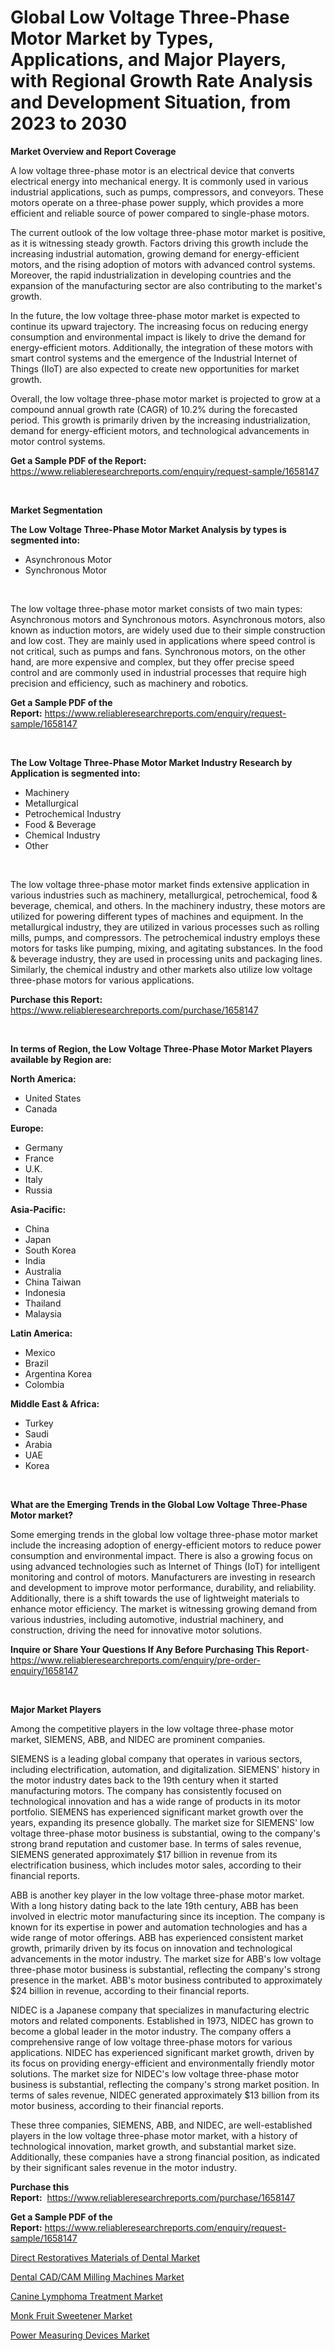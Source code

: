 <p><h1>Global Low Voltage Three-Phase Motor Market by Types, Applications, and Major Players, with Regional Growth Rate Analysis and Development Situation, from 2023 to 2030</h1></p><p><strong>Market Overview and Report Coverage</strong></p>
<p><p>A low voltage three-phase motor is an electrical device that converts electrical energy into mechanical energy. It is commonly used in various industrial applications, such as pumps, compressors, and conveyors. These motors operate on a three-phase power supply, which provides a more efficient and reliable source of power compared to single-phase motors.</p><p>The current outlook of the low voltage three-phase motor market is positive, as it is witnessing steady growth. Factors driving this growth include the increasing industrial automation, growing demand for energy-efficient motors, and the rising adoption of motors with advanced control systems. Moreover, the rapid industrialization in developing countries and the expansion of the manufacturing sector are also contributing to the market's growth.</p><p>In the future, the low voltage three-phase motor market is expected to continue its upward trajectory. The increasing focus on reducing energy consumption and environmental impact is likely to drive the demand for energy-efficient motors. Additionally, the integration of these motors with smart control systems and the emergence of the Industrial Internet of Things (IIoT) are also expected to create new opportunities for market growth.</p><p>Overall, the low voltage three-phase motor market is projected to grow at a compound annual growth rate (CAGR) of 10.2% during the forecasted period. This growth is primarily driven by the increasing industrialization, demand for energy-efficient motors, and technological advancements in motor control systems.</p></p>
<p><strong>Get a Sample PDF of the Report:</strong> <a href="https://www.reliableresearchreports.com/enquiry/request-sample/1658147">https://www.reliableresearchreports.com/enquiry/request-sample/1658147</a></p>
<p>&nbsp;</p>
<p><strong>Market Segmentation</strong></p>
<p><strong>The Low Voltage Three-Phase Motor Market Analysis by types is segmented into:</strong></p>
<p><ul><li>Asynchronous Motor</li><li>Synchronous Motor</li></ul></p>
<p>&nbsp;</p>
<p><p>The low voltage three-phase motor market consists of two main types: Asynchronous motors and Synchronous motors. Asynchronous motors, also known as induction motors, are widely used due to their simple construction and low cost. They are mainly used in applications where speed control is not critical, such as pumps and fans. Synchronous motors, on the other hand, are more expensive and complex, but they offer precise speed control and are commonly used in industrial processes that require high precision and efficiency, such as machinery and robotics.</p></p>
<p><strong>Get a Sample PDF of the Report:</strong>&nbsp;<a href="https://www.reliableresearchreports.com/enquiry/request-sample/1658147">https://www.reliableresearchreports.com/enquiry/request-sample/1658147</a></p>
<p>&nbsp;</p>
<p><strong>The Low Voltage Three-Phase Motor Market Industry Research by Application is segmented into:</strong></p>
<p><ul><li>Machinery</li><li>Metallurgical</li><li>Petrochemical Industry</li><li>Food & Beverage</li><li>Chemical Industry</li><li>Other</li></ul></p>
<p>&nbsp;</p>
<p><p>The low voltage three-phase motor market finds extensive application in various industries such as machinery, metallurgical, petrochemical, food & beverage, chemical, and others. In the machinery industry, these motors are utilized for powering different types of machines and equipment. In the metallurgical industry, they are utilized in various processes such as rolling mills, pumps, and compressors. The petrochemical industry employs these motors for tasks like pumping, mixing, and agitating substances. In the food & beverage industry, they are used in processing units and packaging lines. Similarly, the chemical industry and other markets also utilize low voltage three-phase motors for various applications.</p></p>
<p><strong>Purchase this Report:</strong>&nbsp; <a href="https://www.reliableresearchreports.com/purchase/1658147">https://www.reliableresearchreports.com/purchase/1658147</a></p>
<p>&nbsp;</p>
<p><strong>In terms of Region, the Low Voltage Three-Phase Motor Market Players available by Region are:</strong></p>
<p>
    <p> <strong> North America: </strong>
        <ul>
            <li>United States</li>
            <li>Canada</li>
        </ul>
        </p> 
    <p> <strong> Europe: </strong>
        <ul>
            <li>Germany</li>
            <li>France</li>
            <li>U.K.</li>
            <li>Italy</li>
            <li>Russia</li>
        </ul>
        </p> 
    <p> <strong> Asia-Pacific: </strong>
        <ul>
            <li>China</li>
            <li>Japan</li>
            <li>South Korea</li>
            <li>India</li>
            <li>Australia</li>
            <li>China Taiwan</li>
            <li>Indonesia</li>
            <li>Thailand</li>
            <li>Malaysia</li>
        </ul>
        </p> 
    <p> <strong> Latin America: </strong>
        <ul>
            <li>Mexico</li>
            <li>Brazil</li>
            <li>Argentina Korea</li>
            <li>Colombia</li>
        </ul>
        </p> 
    <p> <strong> Middle East & Africa: </strong>
        <ul>
            <li>Turkey</li>
            <li>Saudi</li>
            <li>Arabia</li>
            <li>UAE</li>
            <li>Korea</li>
        </ul>
    </p>
    </p>
<p>&nbsp;</p>
<p><strong>What are the Emerging Trends in the Global Low Voltage Three-Phase Motor market?</strong></p>
<p><p>Some emerging trends in the global low voltage three-phase motor market include the increasing adoption of energy-efficient motors to reduce power consumption and environmental impact. There is also a growing focus on using advanced technologies such as Internet of Things (IoT) for intelligent monitoring and control of motors. Manufacturers are investing in research and development to improve motor performance, durability, and reliability. Additionally, there is a shift towards the use of lightweight materials to enhance motor efficiency. The market is witnessing growing demand from various industries, including automotive, industrial machinery, and construction, driving the need for innovative motor solutions.</p></p>
<p><strong>Inquire or Share Your Questions If Any Before Purchasing This Report</strong>- <a href="https://www.reliableresearchreports.com/enquiry/pre-order-enquiry/1658147">https://www.reliableresearchreports.com/enquiry/pre-order-enquiry/1658147</a></p>
<p>&nbsp;</p>
<p><strong>Major Market Players</strong></p>
<p><p>Among the competitive players in the low voltage three-phase motor market, SIEMENS, ABB, and NIDEC are prominent companies. </p><p>SIEMENS is a leading global company that operates in various sectors, including electrification, automation, and digitalization. SIEMENS' history in the motor industry dates back to the 19th century when it started manufacturing motors. The company has consistently focused on technological innovation and has a wide range of products in its motor portfolio. SIEMENS has experienced significant market growth over the years, expanding its presence globally. The market size for SIEMENS' low voltage three-phase motor business is substantial, owing to the company's strong brand reputation and customer base. In terms of sales revenue, SIEMENS generated approximately $17 billion in revenue from its electrification business, which includes motor sales, according to their financial reports.</p><p>ABB is another key player in the low voltage three-phase motor market. With a long history dating back to the late 19th century, ABB has been involved in electric motor manufacturing since its inception. The company is known for its expertise in power and automation technologies and has a wide range of motor offerings. ABB has experienced consistent market growth, primarily driven by its focus on innovation and technological advancements in the motor industry. The market size for ABB's low voltage three-phase motor business is substantial, reflecting the company's strong presence in the market. ABB's motor business contributed to approximately $24 billion in revenue, according to their financial reports.</p><p>NIDEC is a Japanese company that specializes in manufacturing electric motors and related components. Established in 1973, NIDEC has grown to become a global leader in the motor industry. The company offers a comprehensive range of low voltage three-phase motors for various applications. NIDEC has experienced significant market growth, driven by its focus on providing energy-efficient and environmentally friendly motor solutions. The market size for NIDEC's low voltage three-phase motor business is substantial, reflecting the company's strong market position. In terms of sales revenue, NIDEC generated approximately $13 billion from its motor business, according to their financial reports.</p><p>These three companies, SIEMENS, ABB, and NIDEC, are well-established players in the low voltage three-phase motor market, with a history of technological innovation, market growth, and substantial market size. Additionally, these companies have a strong financial position, as indicated by their significant sales revenue in the motor industry.</p></p>
<p><strong>Purchase this Report:</strong>&nbsp;&nbsp;<a href="https://www.reliableresearchreports.com/purchase/1658147">https://www.reliableresearchreports.com/purchase/1658147</a></p>
<p></p>
<p><strong>Get a Sample PDF of the Report:</strong>&nbsp;<a href="https://www.reliableresearchreports.com/enquiry/request-sample/1658147">https://www.reliableresearchreports.com/enquiry/request-sample/1658147</a></p>
<p><p><a href="https://www.linkedin.com/pulse/direct-restoratives-materials-dental-market-size-2023-2030/">Direct Restoratives Materials of Dental Market</a></p><p><a href="https://www.linkedin.com/pulse/dental-cadcam-milling-machines-market-research-report/">Dental CAD/CAM Milling Machines Market</a></p><p><a href="https://medium.com/@efrainhaley/canine-lymphoma-treatment-market-analysis-its-cagr-market-segmentation-and-global-industry-c0de36556748">Canine Lymphoma Treatment Market</a></p><p><a href="https://medium.com/@loretashyti01/monk-fruit-sweetener-market-size-growth-forecast-2023-2030-6b447aefdcfd">Monk Fruit Sweetener Market</a></p><p><a href="https://www.linkedin.com/pulse/power-measuring-devices-market-share-amp-new-trends-analysis-gri0e/">Power Measuring Devices Market</a></p></p>